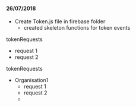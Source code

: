 #### 26/07/2018

* Create Token.js file in firebase folder
  * created skeleton functions for token events

tokenRequests

* request 1
* request 2

tokenRequests

* Organisation1
  * request 1
  * request 2
  * 